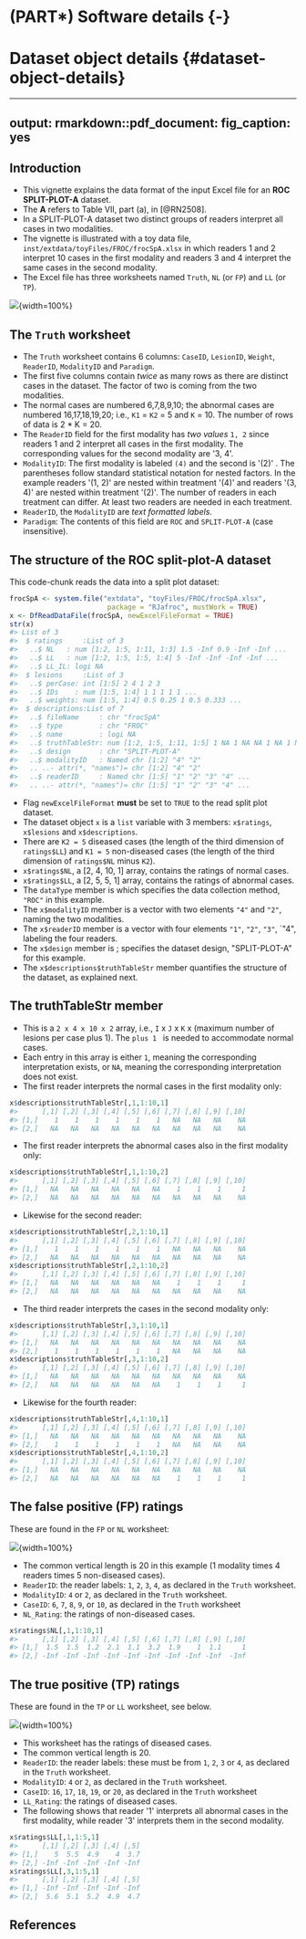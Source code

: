 # (PART\*) Software details {-}

# Dataset object details {#dataset-object-details}

---
output:
  rmarkdown::pdf_document:
    fig_caption: yes        
---



## Introduction
* This vignette explains the data format of the input Excel file for an **ROC SPLIT-PLOT-A** dataset.
* The **A** refers to Table VII, part (a), in [@RN2508].
* In a SPLIT-PLOT-A dataset two distinct groups of readers interpret all cases in two modalities.
* The vignette is illustrated with a toy data file, `inst/extdata/toyFiles/FROC/frocSpA.xlsx` in which readers 1 and 2 interpret 10 cases in the first modality and readers 3 and 4 interpret the same cases in the second modality.
* The Excel file has three worksheets named `Truth`, `NL` (or `FP`) and `LL` (or `TP`). 

![](images/software-details/frocSpATruth.png){width=100%}

## The `Truth` worksheet 
* The `Truth` worksheet contains 6 columns: `CaseID`, `LesionID`, `Weight`, `ReaderID`, `ModalityID` and `Paradigm`. 
* The first five columns contain *twice* as many rows as there are distinct cases in the dataset. The factor of two is coming from the two modalities.
* The normal cases are numbered 6,7,8,9,10; the abnormal cases are numbered 16,17,18,19,20; i.e., `K1` = `K2` = 5 and `K` = 10. The number of rows of data is 2 * K = 20.
* The `ReaderID` field for the first modality has *two values* `1, 2` since readers 1 and 2 interpret all cases in the first modality. The corresponding values for the second modality are '3, 4'.
* `ModalityID`: The first modality is labeled `(4)` and the second is '(2)' . The parentheses follow standard statistical notation for nested factors. In the example readers '(1, 2)' are nested within treatment '(4)' and readers '(3, 4)' are nested within treatment '(2)'. The number of readers in each treatment can differ. At least two readers are needed in each treatment.
* `ReaderID`, the `ModalityID` are *text formatted labels*. 
* `Paradigm`: The contents of this field are `ROC` and `SPLIT-PLOT-A` (case insensitive). 

## The structure of the ROC split-plot-A dataset
This code-chunk reads the data into a split plot dataset: 


```r
frocSpA <- system.file("extdata", "toyFiles/FROC/frocSpA.xlsx",
                        package = "RJafroc", mustWork = TRUE)
x <- DfReadDataFile(frocSpA, newExcelFileFormat = TRUE)
str(x)
#> List of 3
#>  $ ratings     :List of 3
#>   ..$ NL   : num [1:2, 1:5, 1:11, 1:3] 1.5 -Inf 0.9 -Inf -Inf ...
#>   ..$ LL   : num [1:2, 1:5, 1:5, 1:4] 5 -Inf -Inf -Inf -Inf ...
#>   ..$ LL_IL: logi NA
#>  $ lesions     :List of 3
#>   ..$ perCase: int [1:5] 2 4 1 2 3
#>   ..$ IDs    : num [1:5, 1:4] 1 1 1 1 1 ...
#>   ..$ weights: num [1:5, 1:4] 0.5 0.25 1 0.5 0.333 ...
#>  $ descriptions:List of 7
#>   ..$ fileName     : chr "frocSpA"
#>   ..$ type         : chr "FROC"
#>   ..$ name         : logi NA
#>   ..$ truthTableStr: num [1:2, 1:5, 1:11, 1:5] 1 NA 1 NA NA 1 NA 1 NA 1 ...
#>   ..$ design       : chr "SPLIT-PLOT-A"
#>   ..$ modalityID   : Named chr [1:2] "4" "2"
#>   .. ..- attr(*, "names")= chr [1:2] "4" "2"
#>   ..$ readerID     : Named chr [1:5] "1" "2" "3" "4" ...
#>   .. ..- attr(*, "names")= chr [1:5] "1" "2" "3" "4" ...
```

* Flag `newExcelFileFormat` **must** be set to `TRUE` to the read split plot dataset. 
* The dataset object `x` is a `list` variable with 3 members: `x$ratings`, `x$lesions` and `x$descriptions`.
* There are `K2 = 5` diseased cases (the length of the third dimension of `ratings$LL`) and `K1 = 5` non-diseased cases (the length of the third dimension of `ratings$NL` minus `K2`). 
* `x$ratings$NL`, a [2, 4, 10, 1] array, contains the ratings of normal cases. 
* `x$ratings$LL`, a [2, 5, 5, 1] array, contains the ratings of abnormal cases.
* The `dataType` member is  which specifies the data collection method, `"ROC"` in this example. 
* The `x$modalityID` member is a vector with two elements `"4"` and `"2"`, naming the two modalities. 
* The `x$readerID` member is a vector with four elements `"1"`, `"2"`, `"3"`, `"4", labeling the four readers. 
* The `x$design` member is ; specifies the dataset design, "SPLIT-PLOT-A" for this example. 
* The `x$descriptions$truthTableStr` member quantifies the structure of the dataset, as explained next.

## The truthTableStr member 
* This is a `2 x 4 x 10 x 2` array, i.e., `I` x `J` x `K` x (maximum number of lesions per case plus 1). The `plus 1 ` is needed to accommodate normal cases. 
* Each entry in this array is either `1`, meaning the corresponding interpretation exists, or `NA`,  meaning the corresponding interpretation does not exist. 
* The first reader interprets the normal cases in the first modality only: 


```r
x$descriptions$truthTableStr[,1,1:10,1]
#>      [,1] [,2] [,3] [,4] [,5] [,6] [,7] [,8] [,9] [,10]
#> [1,]    1    1    1    1    1    1   NA   NA   NA    NA
#> [2,]   NA   NA   NA   NA   NA   NA   NA   NA   NA    NA
```

* The first reader interprets the abnormal cases also in the first modality only: 


```r
x$descriptions$truthTableStr[,1,1:10,2]
#>      [,1] [,2] [,3] [,4] [,5] [,6] [,7] [,8] [,9] [,10]
#> [1,]   NA   NA   NA   NA   NA   NA    1    1    1     1
#> [2,]   NA   NA   NA   NA   NA   NA   NA   NA   NA    NA
```

* Likewise for the second reader: 


```r
x$descriptions$truthTableStr[,2,1:10,1]
#>      [,1] [,2] [,3] [,4] [,5] [,6] [,7] [,8] [,9] [,10]
#> [1,]    1    1    1    1    1    1   NA   NA   NA    NA
#> [2,]   NA   NA   NA   NA   NA   NA   NA   NA   NA    NA
x$descriptions$truthTableStr[,2,1:10,2]
#>      [,1] [,2] [,3] [,4] [,5] [,6] [,7] [,8] [,9] [,10]
#> [1,]   NA   NA   NA   NA   NA   NA    1    1    1     1
#> [2,]   NA   NA   NA   NA   NA   NA   NA   NA   NA    NA
```

* The third reader interprets the cases in the second modality only: 


```r
x$descriptions$truthTableStr[,3,1:10,1]
#>      [,1] [,2] [,3] [,4] [,5] [,6] [,7] [,8] [,9] [,10]
#> [1,]   NA   NA   NA   NA   NA   NA   NA   NA   NA    NA
#> [2,]    1    1    1    1    1    1   NA   NA   NA    NA
x$descriptions$truthTableStr[,3,1:10,2]
#>      [,1] [,2] [,3] [,4] [,5] [,6] [,7] [,8] [,9] [,10]
#> [1,]   NA   NA   NA   NA   NA   NA   NA   NA   NA    NA
#> [2,]   NA   NA   NA   NA   NA   NA    1    1    1     1
```

* Likewise for the fourth reader: 


```r
x$descriptions$truthTableStr[,4,1:10,1]
#>      [,1] [,2] [,3] [,4] [,5] [,6] [,7] [,8] [,9] [,10]
#> [1,]   NA   NA   NA   NA   NA   NA   NA   NA   NA    NA
#> [2,]    1    1    1    1    1    1   NA   NA   NA    NA
x$descriptions$truthTableStr[,4,1:10,2]
#>      [,1] [,2] [,3] [,4] [,5] [,6] [,7] [,8] [,9] [,10]
#> [1,]   NA   NA   NA   NA   NA   NA   NA   NA   NA    NA
#> [2,]   NA   NA   NA   NA   NA   NA    1    1    1     1
```

## The false positive (FP) ratings
These are found in the `FP` or `NL` worksheet:

![](images/software-details/frocSpAFp.png){width=100%}

* The common vertical length is 20 in this example (1 modality times 4 readers times 5 non-diseased cases). 
* `ReaderID`: the reader labels: `1`, `2`, `3`, `4`, as declared in the `Truth` worksheet. 
* `ModalityID`: `4` or `2`, as declared in the `Truth` worksheet. 
* `CaseID`: `6`, `7`, `8`, `9`, or `10`, as declared in the `Truth` worksheet  
* `NL_Rating`: the ratings of non-diseased cases.



```r
x$ratings$NL[,1,1:10,1]
#>      [,1] [,2] [,3] [,4] [,5] [,6] [,7] [,8] [,9] [,10]
#> [1,]  1.5  1.5  1.2  2.1  1.1  3.2  1.9    1  1.1     1
#> [2,] -Inf -Inf -Inf -Inf -Inf -Inf -Inf -Inf -Inf  -Inf
```


## The true positive (TP) ratings
These are found in the `TP` or `LL` worksheet, see below.

![](images/software-details/frocSpATp.png){width=100%}

* This worksheet has the ratings of diseased cases. 
* The common vertical length is 20. 
* `ReaderID`: the reader labels: these must be from `1`, `2`, `3` or `4`, as declared in the `Truth` worksheet. 
* `ModalityID`: `4` or `2`, as declared in the `Truth` worksheet. 
* `CaseID`: `16`, `17`, `18`, `19`, or `20`, as declared in the `Truth` worksheet   
* `LL_Rating`: the ratings of diseased cases.
* The following shows that reader '1' interprets all abnormal cases in the first modality, while reader '3' interprets them in the second modality.


```r
x$ratings$LL[,1,1:5,1]
#>      [,1] [,2] [,3] [,4] [,5]
#> [1,]    5  5.5  4.9    4  3.7
#> [2,] -Inf -Inf -Inf -Inf -Inf
x$ratings$LL[,3,1:5,1]
#>      [,1] [,2] [,3] [,4] [,5]
#> [1,] -Inf -Inf -Inf -Inf -Inf
#> [2,]  5.6  5.1  5.2  4.9  4.7
```

## References  
